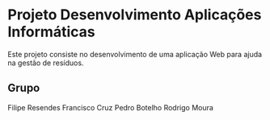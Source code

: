 # Projeto Desenvolvimento Aplicações Informáticas

Este projeto consiste no desenvolvimento de uma aplicação Web para ajuda na gestão de resíduos.

## Grupo

Filipe Resendes
Francisco Cruz
Pedro Botelho
Rodrigo Moura

